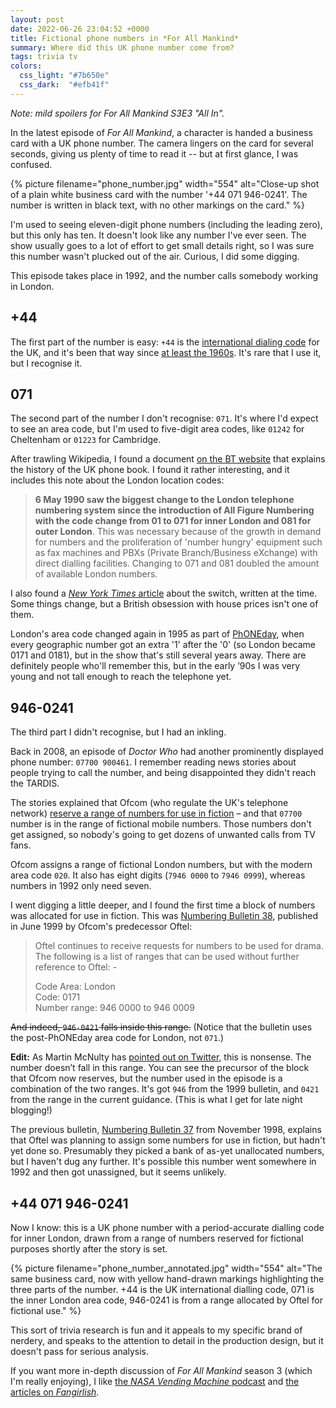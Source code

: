 ```yaml
---
layout: post
date: 2022-06-26 23:04:52 +0000
title: Fictional phone numbers in *For All Mankind*
summary: Where did this UK phone number come from?
tags: trivia tv
colors:
  css_light: "#7b650e"
  css_dark:  "#efb41f"
---
```


*Note: mild spoilers for For All Mankind S3E3 "All In".*

In the latest episode of *For All Mankind*, a character is handed a business card with a UK phone number.
The camera lingers on the card for several seconds, giving us plenty of time to read it -- but at first glance, I was confused.

{%
  picture
  filename="phone_number.jpg"
  width="554"
  alt="Close-up shot of a plain white business card with the number '+44 071 946-0241'. The number is written in black text, with no other markings on the card."
%}

I'm used to seeing eleven-digit phone numbers (including the leading zero), but this only has ten.
It doesn't look like any number I've ever seen.
The show usually goes to a lot of effort to get small details right, so I was sure this number wasn't plucked out of the air.
Curious, I did some digging.

This episode takes place in 1992, and the number calls somebody working in London.


## +44

The first part of the number is easy: `+44` is the [international dialing code][cc] for the UK, and it's been that way since [at least the 1960s][60s].
It's rare that I use it, but I recognise it.


## 071

The second part of the number I don't recognise: `071`.
It's where I'd expect to see an area code, but I'm used to five-digit area codes, like `01242` for Cheltenham or `01223` for Cambridge.

After trawling Wikipedia, I found a document [on the BT website][doc] that explains the history of the UK phone book.
I found it rather interesting, and it includes this note about the London location codes:

> **6 May 1990 saw the biggest change to the London telephone numbering system since the introduction of All Figure Numbering with the code change from 01 to 071 for inner London and 081 for outer London**.
> This was necessary because of the growth in demand for numbers and the proliferation of 'number hungry' equipment such as fax machines and PBXs (Private Branch/Business eXchange) with direct dialling facilities.
> Changing to 071 and 081 doubled the amount of available London numbers.

I also found a [*New York Times* article][nyt] about the switch, written at the time.
Some things change, but a British obsession with house prices isn't one of them.

London's area code changed again in 1995 as part of [PhONEday], when every geographic number got an extra '1' after the '0' (so London became 0171 and 0181), but in the show that's still several years away.
There are definitely people who'll remember this, but in the early ’90s I was very young and not tall enough to reach the telephone yet.



## 946-0241

The third part I didn't recognise, but I had an inkling.

Back in 2008, an episode of *Doctor Who* had another prominently displayed phone number: <code>07700&nbsp;900461</code>.
I remember reading news stories about people trying to call the number, and being disappointed they didn't reach the TARDIS.

The stories explained that Ofcom (who regulate the UK's telephone network) [reserve a range of numbers for use in fiction][fiction] – and that `07700` number is in the range of fictional mobile numbers.
Those numbers don't get assigned, so nobody's going to get dozens of unwanted calls from TV fans.

Ofcom assigns a range of fictional London numbers, but with the modern area code `020`.
It also has eight digits (<code>7946&nbsp;0000</code> to <code>7946&nbsp;0999</code>), whereas numbers in 1992 only need seven.

I went digging a little deeper, and I found the first time a block of numbers was allocated for use in fiction.
This was [Numbering Bulletin 38][nb38], published in June 1999 by Ofcom's predecessor Oftel:

> Oftel continues to receive requests for numbers to be used for drama. The following is a list of ranges that can be used without further reference to Oftel: -
>
> Code Area: London<br/>
> Code: 0171<br/>
> Number range: 946 0000 to 946 0009

<s>And indeed, <code>946-0421</code> falls inside this range.</s> (Notice that the bulletin uses the post-PhONEday area code for London, not `071`.)

**Edit:** As Martin McNulty has [pointed out on Twitter](https://twitter.com/shamblepop/status/1541459799044390913), this is nonsense.
The number doesn’t fall in this range.
You can see the precursor of the block that Ofcom now reserves, but the number used in the episode is a combination of the two ranges.
It's got `946` from the 1999 bulletin, and `0421` from the range in the current guidance.
(This is what I get for late night blogging!)

The previous bulletin, [Numbering Bulletin 37][nb37] from November 1998, explains that Oftel was planning to assign some numbers for use in fiction, but hadn't yet done so.
Presumably they picked a bank of as-yet unallocated numbers, but I haven't dug any further.
It's possible this number went somewhere in 1992 and then got unassigned, but it seems unlikely.



## +44 071 946-0241

Now I know: this is a UK phone number with a period-accurate dialling code for inner London, drawn from a range of numbers reserved for fictional purposes shortly after the story is set.

{%
  picture
  filename="phone_number_annotated.jpg"
  width="554"
  alt="The same business card, now with yellow hand-drawn markings highlighting the three parts of the number. +44 is the UK international dialling code, 071 is the inner London area code, 946-0241 is from a range allocated by Oftel for fictional use."
%}

This sort of trivia research is fun and it appeals to my specific brand of nerdery, and speaks to the attention to detail in the production design, but it doesn't pass for serious analysis.

If you want more in-depth discussion of *For All Mankind* season 3 (which I'm really enjoying), I like [the *NASA Vending Machine* podcast][nvm] and [the articles on *Fangirlish*][fangirlish].

[fangirlish]: https://fangirlish.com/tag/for-all-mankind/
[cc]: https://en.wikipedia.org/wiki/List_of_country_calling_codes
[nyt]: https://web.archive.org/web/20100828080501/https://www.nytimes.com/1990/05/06/world/london-will-divide-its-telephone-prefix-fraying-composure.html
[doc]: https://www.bt.com/bt-plc/assets/documents/about-bt/our-history/bt-archives/major-collections/bt-archives-british-phone-books.pdf
[PhONEday]: https://en.wikipedia.org/wiki/PhONEday
[60s]: https://www.theguardian.com/notesandqueries/query/0,5753,-2211,00.html
[fiction]: https://www.ofcom.org.uk/phones-telecoms-and-internet/information-for-industry/numbering/numbers-for-drama
[nb38]: https://webarchive.nationalarchives.gov.uk/ukgwa/20100913150957/http://www.ofcom.org.uk/static/archive/oftel/publications/1995_98/numbering/nb38.htm
[nb37]: https://webarchive.nationalarchives.gov.uk/ukgwa/20090508183219/http://www.ofcom.org.uk/static/archive/oftel/publications/1995_98/numbering/nb37.htm
[nvm]: https://www.theincomparable.com/nvm/
